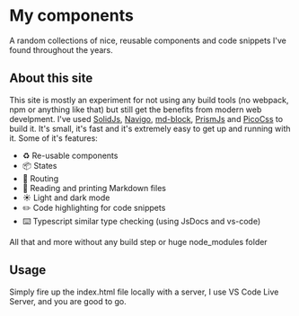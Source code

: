 # My components

A random collections of nice, reusable components and code snippets I've found throughout the years.

## About this site

This site is mostly an experiment for not using any build tools (no webpack, npm or anything like that) but still get the benefits from modern web develpment. I've used [SolidJs](https://https://www.solidjs.com), [Navigo](https://github.com/krasimir/navigo), [md-block](https://md-block.verou.me), [PrismJs](https://prismjs.com) and [PicoCss](https://picocss.com) to build it. It's small, it's fast and it's extremely easy to get up and running with it. Some of it's features:

-   ♻️ Re-usable components
-   📦 States
-   🔀 Routing
-   📙 Reading and printing Markdown files
-   ☀️ Light and dark mode
-   ✏️ Code highlighting for code snippets
-   ⌨️ Typescript similar type checking (using JsDocs and vs-code)

All that and more without any build step or huge node_modules folder

## Usage

Simply fire up the index.html file locally with a server, I use VS Code Live Server, and you are good to go.

